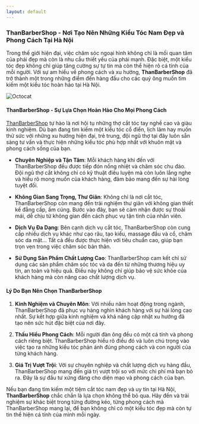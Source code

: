 ```yaml
---
layout: default
---
```


### ThanBarberShop - Nơi Tạo Nên Những Kiểu Tóc Nam Đẹp và Phong Cách Tại Hà Nội

Trong thế giới hiện đại, việc chăm sóc ngoại hình không chỉ là mối quan tâm của phái đẹp mà còn là nhu cầu thiết yếu của phái mạnh. Đặc biệt, một kiểu tóc đẹp không chỉ giúp tăng cường sự tự tin mà còn thể hiện rõ cá tính của mỗi người. Với sự am hiểu về phong cách và xu hướng, **ThanBarberShop** đã trở thành một trong những điểm đến hàng đầu cho các quý ông muốn tìm kiếm một kiểu tóc hoàn hảo tại Hà Nội.

![Octocat](https://github.githubassets.com/images/icons/emoji/octocat.png)

#### ThanBarberShop - Sự Lựa Chọn Hoàn Hảo Cho Mọi Phong Cách

[ThanBarberShop](https://thanbarbershop.com) tự hào là nơi hội tụ những thợ cắt tóc tay nghề cao và giàu kinh nghiệm. Dù bạn đang tìm kiếm một kiểu tóc cổ điển, lịch lãm hay muốn thử sức với những xu hướng hiện đại, trẻ trung, đội ngũ thợ tại đây luôn sẵn sàng tư vấn và thực hiện những kiểu tóc phù hợp nhất với khuôn mặt và phong cách sống của bạn.

- **Chuyên Nghiệp và Tận Tâm**: Mỗi khách hàng khi đến với ThanBarberShop đều được tiếp đón nồng nhiệt và chăm sóc chu đáo. Đội ngũ thợ cắt không chỉ có kỹ thuật điêu luyện mà còn luôn lắng nghe và hiểu rõ mong muốn của khách hàng, đảm bảo mang đến sự hài lòng tuyệt đối.

- **Không Gian Sang Trọng, Thư Giãn**: Không chỉ là nơi cắt tóc, ThanBarberShop còn mang đến trải nghiệm thư giãn với không gian thiết kế đẳng cấp, ấm cúng. Bước vào đây, bạn sẽ cảm nhận được sự thoải mái, dễ chịu từ không gian đến cách phục vụ tận tình của nhân viên.

- **Dịch Vụ Đa Dạng**: Bên cạnh dịch vụ cắt tóc, ThanBarberShop còn cung cấp nhiều dịch vụ khác như cạo râu, tạo kiểu, massage đầu và cổ, chăm sóc da mặt... Tất cả đều được thực hiện với tiêu chuẩn cao, giúp bạn trọn vẹn trong việc chăm sóc bản thân.

- **Sử Dụng Sản Phẩm Chất Lượng Cao**: ThanBarberShop cam kết chỉ sử dụng các sản phẩm chăm sóc tóc và da đến từ những thương hiệu uy tín, an toàn và hiệu quả. Điều này không chỉ giúp bảo vệ sức khỏe của khách hàng mà còn nâng cao chất lượng dịch vụ.

#### Lý Do Bạn Nên Chọn ThanBarberShop

1. **Kinh Nghiệm và Chuyên Môn**: Với nhiều năm hoạt động trong ngành, ThanBarberShop đã phục vụ hàng nghìn khách hàng với sự hài lòng cao nhất. Sự kết hợp giữa kinh nghiệm và khả năng cập nhật xu hướng đã tạo nên sức hút đặc biệt của nơi đây.

2. **Thấu Hiểu Phong Cách**: Mỗi người đàn ông đều có một cá tính và phong cách riêng biệt. ThanBarberShop hiểu rõ điều đó và luôn chú trọng vào việc tạo ra những kiểu tóc phản ánh đúng phong cách và con người của từng khách hàng.

3. **Giá Trị Vượt Trội**: Với sự chuyên nghiệp và chất lượng dịch vụ hàng đầu, ThanBarberShop mang đến giá trị vượt trội so với mức chi phí mà bạn bỏ ra. Đây là sự đầu tư xứng đáng cho diện mạo và phong cách của bạn.


Nếu bạn đang tìm kiếm một tiệm cắt tóc nam đẹp và uy tín tại Hà Nội, **ThanBarberShop** chắc chắn là lựa chọn không thể bỏ qua. Hãy đến và trải nghiệm sự khác biệt trong từng đường kéo, từng phong cách mà ThanBarberShop mang lại, để bạn không chỉ có một kiểu tóc đẹp mà còn tự tin thể hiện cá tính của mình mỗi ngày.